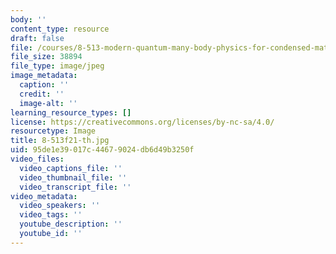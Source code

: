 ```yaml
---
body: ''
content_type: resource
draft: false
file: /courses/8-513-modern-quantum-many-body-physics-for-condensed-matter-systems-fall-2021/8-513f21-th.jpg
file_size: 38894
file_type: image/jpeg
image_metadata:
  caption: ''
  credit: ''
  image-alt: ''
learning_resource_types: []
license: https://creativecommons.org/licenses/by-nc-sa/4.0/
resourcetype: Image
title: 8-513f21-th.jpg
uid: 95de1e39-017c-4467-9024-db6d49b3250f
video_files:
  video_captions_file: ''
  video_thumbnail_file: ''
  video_transcript_file: ''
video_metadata:
  video_speakers: ''
  video_tags: ''
  youtube_description: ''
  youtube_id: ''
---
```

